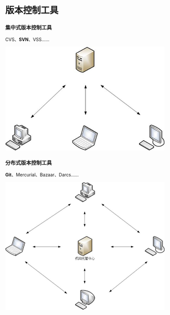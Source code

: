 # 版本控制工具

### 集中式版本控制工具
CVS、**SVN**、VSS……

![](img/集中式版本控制工具示意图.jpg)

### 分布式版本控制工具
**Git**、Mercurial、Bazaar、Darcs……

![](img/分布式版本控制工具示意图.jpg)